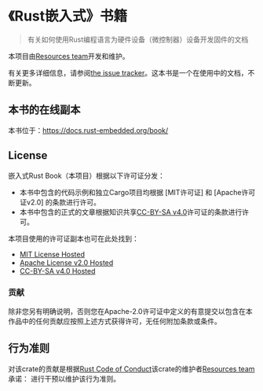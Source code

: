 # 《Rust嵌入式》书籍

> 有关如何使用Rust编程语言为硬件设备（微控制器）设备开发固件的文档

本项目由[Resources team][team]开发和维护。

有关更多详细信息，请参阅[the issue tracker]。这本书是一个在使用中的文档，不断更新。

[the issue tracker]: https://github.com/rust-embedded/book/issues

## 本书的在线副本

本书位于：https://docs.rust-embedded.org/book/

## License

嵌入式Rust Book（本项目）根据以下许可证分发：

* 本书中包含的代码示例和独立Cargo项目均根据 [MIT许可证] 和 [Apache许可证v2.0] 的条款进行许可。
* 本书中包含的正式的文章根据知识共享[CC-BY-SA v4.0]许可证的条款进行许可。

本项目使用的许可证副本也可在此处找到：

* [MIT License Hosted]
* [Apache License v2.0 Hosted]
* [CC-BY-SA v4.0 Hosted]

[MIT License]: ./LICENSE-MIT
[Apache License v2.0]: ./LICENSE-APACHE
[CC-BY-SA v4.0]: ./LICENSE-CC-BY-SA
[MIT License Hosted]: https://opensource.org/licenses/MIT
[Apache License v2.0 Hosted]: http://www.apache.org/licenses/LICENSE-2.0
[CC-BY-SA v4.0 Hosted]: https://creativecommons.org/licenses/by-sa/4.0/legalcode

### 贡献

除非您另有明确说明，否则您在Apache-2.0许可证中定义的有意提交以包含在本作品中的任何贡献应按照上述方式获得许可，无任何附加条款或条件。

## 行为准则

对该crate的贡献是根据[Rust Code of Conduct][CoC]该crate的维护者[Resources team][team]承诺：
进行干预以维护该行为准则。

[CoC]: CODE_OF_CONDUCT.md
[team]: https://github.com/rust-embedded/wg#the-resources-team
